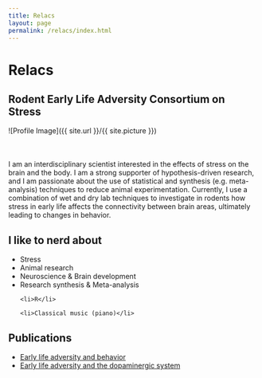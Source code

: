 ```yaml
---
title: Relacs
layout: page
permalink: /relacs/index.html
---
```

<h1>Relacs </h1>
<h2>Rodent Early Life Adversity Consortium on Stress</h2>

![Profile Image]({{ site.url }}/{{ site.picture }})

<p style="margin-top: 50px;">I am an interdisciplinary scientist interested in the effects of stress on the brain and the body. I am a strong supporter of hypothesis-driven research, and I am passionate about the use of statistical and synthesis (e.g. meta-analysis) techniques to reduce animal experimentation. Currently, I use a combination of wet and dry lab techniques to investigate in rodents how stress in early life affects the connectivity between brain areas, ultimately leading to changes in behavior.</p>


<h2>I like to nerd about </h2>

<ul class="skill-list">
	<li>Stress</li>
	<li>Animal research</li>
	<li>Neuroscience & Brain development</li>
	<li>Research synthesis & Meta-analysis</li>

	<li>R</li>

	<li>Classical music (piano)</li>


</ul>

<h2>Publications</h2>

<ul>
	<li><a href="https://osf.io/ra947/">Early life adversity and behavior</a></li>
	<li><a href="https://www.researchgate.net/publication/327521324_Effects_of_early_life_stress_on_biochemical_indicators_of_the_dopaminergic_system_A_3_level_meta-analysis_of_rodent_studies">Early life adversity and the dopaminergic system</a></li>

</ul>
